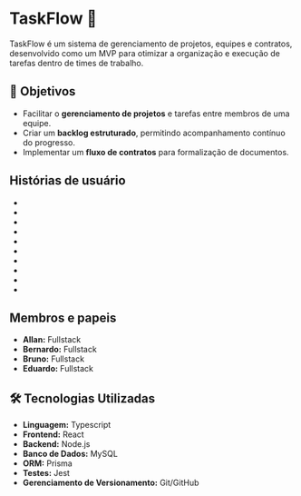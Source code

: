 # TaskFlow 🚀

TaskFlow é um sistema de gerenciamento de projetos, equipes e contratos, desenvolvido como um MVP para otimizar a organização e execução de tarefas dentro de times de trabalho. 

## 📌 Objetivos
- Facilitar o **gerenciamento de projetos** e tarefas entre membros de uma equipe.
- Criar um **backlog estruturado**, permitindo acompanhamento contínuo do progresso.
- Implementar um **fluxo de contratos** para formalização de documentos.

## Histórias de usuário
-
-
-
-
-
-
-
-
-
-

## Membros e papeis
- **Allan:** Fullstack
- **Bernardo:** Fullstack
- **Bruno:** Fullstack
- **Eduardo:** Fullstack

## 🛠️ Tecnologias Utilizadas
- **Linguagem:** Typescript
- **Frontend:** React
- **Backend:** Node.js
- **Banco de Dados:** MySQL
- **ORM:** Prisma
- **Testes:** Jest
- **Gerenciamento de Versionamento:** Git/GitHub
